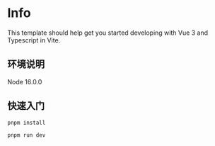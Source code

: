# Info

This template should help get you started developing with Vue 3 and Typescript in Vite.

## 环境说明

Node 16.0.0

## 快速入门

```
pnpm install
```

```
pnpm run dev
```